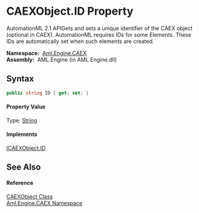 CAEXObject.ID Property
======================
AutomationML 2.1 APIGets and sets a unique identifier of the CAEX object (optional in CAEX). AutomationML requires IDs for some Elements. These IDs are automatically set when such elements are created.

  **Namespace:**  [Aml.Engine.CAEX][1]  
  **Assembly:**  AML.Engine (in AML.Engine.dll)

Syntax
------

```csharp
public string ID { get; set; }
```

#### Property Value
Type: [String][2]
#### Implements
[ICAEXObject.ID][3]  


See Also
--------

#### Reference
[CAEXObject Class][4]  
[Aml.Engine.CAEX Namespace][1]  

[1]: ../README.md
[2]: https://docs.microsoft.com/dotnet/api/system.string
[3]: ../ICAEXObject/ID.md
[4]: README.md
[5]: https://www.automationml.org
[6]: ../../icons/logoShade.png